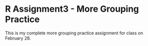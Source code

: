 # R Assignment3 - More Grouping Practice

This is my complete more grouping practice assignment for class on February 28.
